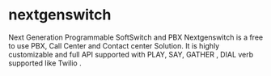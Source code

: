 # nextgenswitch
Next Generation Programmable SoftSwitch and PBX
Nextgenswitch is a free to use PBX, Call Center and Contact center Solution. It is highly customizable and full API supported with PLAY, SAY, GATHER , DIAL verb supported like Twilio .
